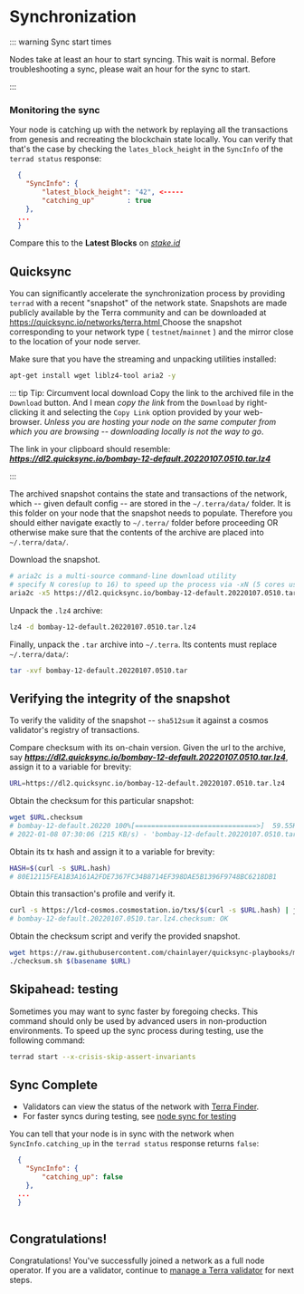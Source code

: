 # Synchronization

::: warning Sync start times

Nodes take at least an hour to start syncing. This wait is normal. Before troubleshooting a sync, please wait an hour for the sync to start.

:::

### Monitoring the sync

Your node is catching up with the network by replaying all the transactions from genesis and recreating the blockchain state locally. You can verify that that's the case by checking the `lates_block_height` in the `SyncInfo` of the `terrad status` response: 

```json
  {
    "SyncInfo": {
        "latest_block_height": "42", <-----
        "catching_up"        : true
    },
  ...
  }
```
Compare this to the **Latest Blocks** on [*stake.id*](https://terra.stake.id/#/)


## Quicksync

You can significantly accelerate the synchronization process by providing `terrad` with a recent "snapshot" of the network state. Snapshots are made publicly available by the Terra community and can be downloaded at  [ https://quicksync.io/networks/terra.html ](https://quicksync.io/networks/terra.html) Choose the snapshot corresponding to your network type ( `testnet`/`mainnet` ) and the mirror close to the location of your node server. 

Make sure that you have the streaming and unpacking utilities installed:

```bash
apt-get install wget liblz4-tool aria2 -y
```

::: tip Tip: Circumvent local download
 Copy the link to the archived file in the `Download` button. And I mean *copy the link* from the `Download` by right-clicking it and selecting the `Copy Link` option provided by your web-browser. *Unless you are hosting your node on the same computer from which you are browsing -- downloading locally is not the way to go*.

The link in your clipboard should resemble: ***https://dl2.quicksync.io/bombay-12-default.20220107.0510.tar.lz4***

:::

The archived snapshot contains the state and transactions of the network, which -- given default config -- are stored in the `~/.terra/data/` folder. It is this folder on your node that the snapshot needs to populate. Therefore you should either navigate exactly to `~/.terra/` folder before proceeding OR otherwise make sure that the contents of the archive are placed into `~/.terra/data/`.  


Download the snapshot. 

```bash
# aria2c is a multi-source command-line download utility
# specify N cores(up to 16) to speed up the process via -xN (5 cores used below)
aria2c -x5 https://dl2.quicksync.io/bombay-12-default.20220107.0510.tar.lz4
```

Unpack the `.lz4` archive:

```bash
lz4 -d bombay-12-default.20220107.0510.tar.lz4
```
Finally, unpack the `.tar` archive into `~/.terra`. Its contents must replace `~/.terra/data/`:

```bash
tar -xvf bombay-12-default.20220107.0510.tar
```





## Verifying the integrity of the snapshot

To verify the validity of the snapshot -- `sha512sum` it against a cosmos validator's registry of transactions.

Compare checksum with its on-chain version.  Given the url to the archive, say ***https://dl2.quicksync.io/bombay-12-default.20220107.0510.tar.lz4***, assign it to a variable for brevity:

```bash
URL=https://dl2.quicksync.io/bombay-12-default.20220107.0510.tar.lz4
```
Obtain the checksum for this particular snapshot:
```bash
wget $URL.checksum
# bombay-12-default.20220 100%[==============================>]  59.55K   215KB/s    in 0.3s    
# 2022-01-08 07:30:06 (215 KB/s) - 'bombay-12-default.20220107.0510.tar.lz4.checksum.1' saved [60984/60984]
```

Obtain its tx hash and assign it to a variable for brevity:

```bash
HASH=$(curl -s $URL.hash)   
# 80E12115FEA1B3A161A2FDE7367FC34B8714EF398DAE5B1396F9748BC6218DB1
```

Obtain this transaction's profile and verify it.

```bash
curl -s https://lcd-cosmos.cosmostation.io/txs/$(curl -s $URL.hash) | jq -r '.tx.value.memo'|sha512sum -c
# bombay-12-default.20220107.0510.tar.lz4.checksum: OK
```

Obtain the checksum script and verify the provided snapshot.
```bash
wget https://raw.githubusercontent.com/chainlayer/quicksync-playbooks/master/roles/quicksync/files/checksum.sh
./checksum.sh $(basename $URL)
```

## Skipahead: testing

Sometimes you may want to sync faster by foregoing checks. This command should only be used by advanced users in non-production environments. To speed up the sync process during testing, use the following command:

```bash
terrad start --x-crisis-skip-assert-invariants
```


## Sync Complete

- Validators can view the status of the network with [Terra Finder](https://finder.terra.money).
- For faster syncs during testing, see [node sync for testing](#node-sync-for-testing)


You can tell that your node is in sync with the network when `SyncInfo.catching_up` in the `terrad status` response returns `false`:
```json
  {
    "SyncInfo": {
        "catching_up": false                         
    },
  ...
  }
  
```


## Congratulations!

Congratulations! You've successfully joined a network as a full node operator. If you are a validator, continue to [manage a Terra validator](/How-to/Manage-a-Terra-validator/Overview.html) for next steps.